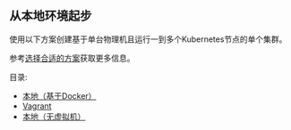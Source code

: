 从本地环境起步
-----------------------

使用以下方案创建基于单台物理机且运行一到多个Kubernetes节点的单个集群。

参考[选择合适的方案](README.md)获取更多信息。

目录:

- [本地（基于Docker）](docker.md)
- [Vagrant](vagrant.md)
- [本地（无虚拟机）](locally.md)
